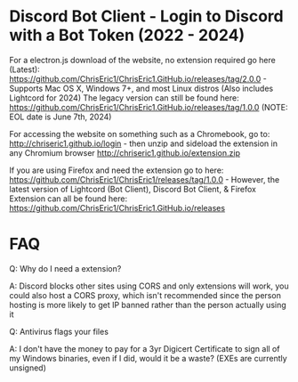 # Discord Bot Client - Login to Discord with a Bot Token (2022 - 2024)

For a electron.js download of the website, no extension required go here (Latest): https://github.com/ChrisEric1/ChrisEric1.GitHub.io/releases/tag/2.0.0 - Supports Mac OS X, Windows 7+, and most Linux distros (Also includes Lightcord for 2024)
The legacy version can still be found here: https://github.com/ChrisEric1/ChrisEric1.GitHub.io/releases/tag/1.0.0 (NOTE: EOL date is June 7th, 2024)

For accessing the website on something such as a Chromebook, go to: http://chriseric1.github.io/login - then unzip and sideload the extension in any Chromium browser http://chriseric1.github.io/extension.zip

If you are using Firefox and need the extension go to here: https://github.com/ChrisEric1/ChrisEric1/releases/tag/1.0.0 - However, the latest version of Lightcord (Bot Client), Discord Bot Client, & Firefox Extension can all be found here: https://github.com/ChrisEric1/ChrisEric1.GitHub.io/releases

# FAQ

Q: Why do I need a extension?

A: Discord blocks other sites using CORS and only extensions will work, you could also host a CORS proxy, which isn't recommended since the person hosting is more likely to get IP banned rather than the person actually using it

Q: Antivirus flags your files

A: I don't have the money to pay for a 3yr Digicert Certificate to sign all of my Windows binaries, even if I did, would it be a waste? (EXEs are currently unsigned)

